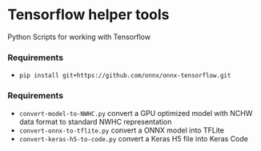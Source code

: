 # Tensorflow helper tools
Python Scripts for working with Tensorflow

### Requirements
- `pip install git+https://github.com/onnx/onnx-tensorflow.git`

### Requirements
- `convert-model-to-NWHC.py` convert a GPU optimized model with NCHW data format to standard NWHC representation
- `convert-onnx-to-tflite.py` convert a ONNX model into TFLite
- `convert-keras-h5-to-code.py` convert a Keras H5 file into Keras Code
